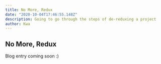 ```yaml
---
title: No More, Redux
date: "2020-10-04T17:46:55.148Z"
description: Going to go through the steps of de-reduxing a project
author: Kwa
---
```


## No More, Redux

Blog entry coming soon :)
